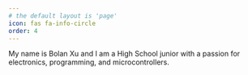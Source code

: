 ```yaml
---
# the default layout is 'page'
icon: fas fa-info-circle
order: 4
---
```


My name is Bolan Xu and I am a High School junior with a passion for electronics, programming, and microcontrollers.
